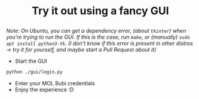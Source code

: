 # <p align="center">Try it out using a fancy GUI</p>

*Note: On Ubuntu, you can get a dependency error, (about `tkinter`) when you're trying to run the GUI. If this is the case, run `make`, or (manually) `sudo apt install python3-tk`. (I don't know if this error is present in other distros -> try it for yourself, and maybe start a Pull Request about it)*

- Start the GUI
```bash
python ./gui/login.py
```
- Enter your MOL Bubi credentials
- Enjoy the experience :D
